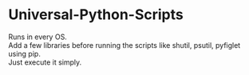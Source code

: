 # Universal-Python-Scripts
Runs in every OS.<br>
Add a few libraries before running the scripts like shutil, psutil, pyfiglet using pip.<br>
Just execute it simply.
